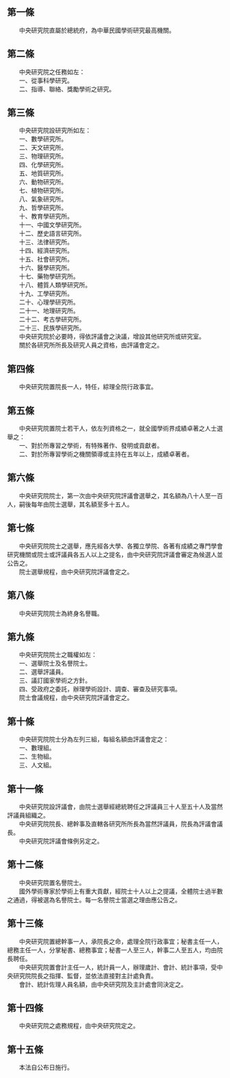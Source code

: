 第一條 
-------
　　中央研究院直屬於總統府，為中華民國學術研究最高機關。  


第二條 
-------
　　中央研究院之任務如左：  
　　一、從事科學研究。  
　　二、指導、聯絡、獎勵學術之研究。  


第三條 
-------
　　中央研究院設研究所如左：  
　　一、數學研究所。  
　　二、天文研究所。  
　　三、物理研究所。  
　　四、化學研究所。  
　　五、地質研究所。  
　　六、動物研究所。  
　　七、植物研究所。  
　　八、氣象研究所。  
　　九、哲學研究所。  
　　十、教育學研究所。  
　　十一、中國文學研究所。  
　　十二、歷史語言研究所。  
　　十三、法律研究所。  
　　十四、經濟研究所。  
　　十五、社會研究所。  
　　十六、醫學研究所。  
　　十七、藥物學研究所。  
　　十八、體質人類學研究所。  
　　十九、工學研究所。  
　　二十、心理學研究所。  
　　二十一、地理研究所。  
　　二十二、考古學研究所。  
　　二十三、民族學研究所。  
　　中央研究院於必要時，得依評議會之決議，增設其他研究所或研究室。  
　　關於各研究所所長及研究人員之資格，由評議會定之。  


第四條 
-------
　　中央研究院置院長一人，特任，綜理全院行政事宜。  


第五條 
-------
　　中央研究院置院士若干人，依左列資格之一，就全國學術界成績卓著之人士選舉之：  
　　一、對於所專習之學術，有特殊著作、發明或貢獻者。  
　　二、對於所專習學術之機關領導或主持在五年以上，成績卓著者。  


第六條 
-------
　　中央研究院院士，第一次由中央研究院評議會選舉之，其名額為八十人至一百人，嗣後每年由院士選舉，其名額至多十五人。  


第七條 
-------
　　中央研究院院士之選舉，應先經各大學、各獨立學院、各著有成績之專門學會研究機關或院士或評議員各五人以上之提名，由中央研究院評議會審定為候選人並公告之。  
　　院士選舉規程，由中央研究院評議會定之。  


第八條 
-------
　　中央研究院院士為終身名譽職。  


第九條 
-------
　　中央研究院院士之職權如左：  
　　一、選舉院士及名譽院士。  
　　二、選舉評議員。  
　　三、議訂國家學術之方針。  
　　四、受政府之委託，辦理學術設計、調查、審查及研究事項。  
　　院士會議規程，由中央研究院評議會定之。  


第十條 
-------
　　中央研究院院士分為左列三組，每組名額由評議會定之：  
　　一、數理組。  
　　二、生物組。  
　　三、人文組。  


第十一條 
---------
　　中央研究院設評議會，由院士選舉經總統聘任之評議員三十人至五十人及當然評議員組織之。  
　　中央研究院院長、總幹事及直轄各研究所所長為當然評議員，院長為評議會議長。  
　　中央研究院評議會條例另定之。  


第十二條 
---------
　　中央研究院置名譽院士。  
　　國外學術專家於學術上有重大貢獻，經院士十人以上之提議，全體院士過半數之通過，得被選為名譽院士。每一名譽院士當選之理由應公告之。  


第十三條 
---------
　　中央研究院置總幹事一人，承院長之命，處理全院行政事宜；秘書主任一人，總務主任一人，分掌秘書、總務事宜；秘書一人至三人，幹事二人至五人，均由院長聘任。  
　　中央研究院置會計主任一人，統計員一人，辦理歲計、會計、統計事項，受中央研究院院長之指揮、監督，並依法直接對主計處負責。  
　　會計、統計佐理人員名額，由中央研究院及主計處會同決定之。  


第十四條 
---------
　　中央研究院之處務規程，由中央研究院定之。  


第十五條 
---------
　　本法自公布日施行。